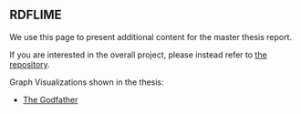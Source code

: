 ## RDFLIME

We use this page to present additional content for the master thesis report.

If you are interested in the overall project, please instead refer to 
[the repository](https://github.com/rgrenz/rdflime-util). 

Graph Visualizations shown in the thesis:
- [The Godfather](./explanations/svc_10_cbow_100_401_1.html)

